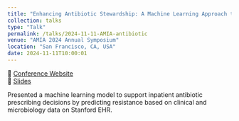 ```yaml
---
title: "Enhancing Antibiotic Stewardship: A Machine Learning Approach to Predicting Antibiotic Resistance in Inpatient Care"
collection: talks
type: "Talk"
permalink: /talks/2024-11-11-AMIA-antibiotic
venue: "AMIA 2024 Annual Symposium"
location: "San Francisco, CA, USA"
date: 2024-11-11T10:00:01
---
```


🔗 [Conference Website](https://amia.secure-platform.com/symposium/gallery/rounds/82001/details/11818)  
📄 [Slides](https://docs.google.com/presentation/d/1Fql4b1N84KxwBsDSr4st6QNPwl1Bsfe5/edit?slide=id.p1#slide=id.p1)

Presented a machine learning model to support inpatient antibiotic prescribing decisions by predicting resistance based on clinical and microbiology data on Stanford EHR. 
